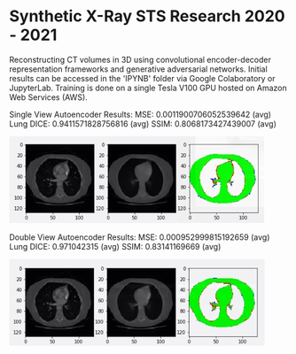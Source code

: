 # Synthetic X-Ray STS Research 2020 - 2021

Reconstructing CT volumes in 3D using convolutional encoder-decoder representation frameworks and generative adversarial networks. Initial results can be accessed in the 'IPYNB' folder via Google Colaboratory or JupyterLab. Training is done on a single Tesla V100 GPU hosted on Amazon Web Services (AWS). 


Single View Autoencoder Results:
MSE: 0.0011900706052539642 (avg)
Lung DICE: 0.9411571828756816 (avg)
SSIM: 0.8068173427439007 (avg)

![Single Result](/Images/single_view.jpg)

Double View Autoencoder Results:
MSE: 0.000952999815192659 (avg)
Lung DICE: 0.971042315 (avg)
SSIM: 0.83141169669 (avg)

![Double Result](/Images/double_view.jpg)